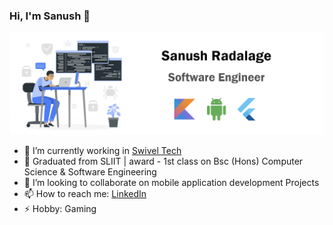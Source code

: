 ### Hi, I'm Sanush 👋

<p align="center">
  <img src="https://github.com/SanushRadalage/SanushRadalage/blob/master/intro.png">
</p>

- 🔭 I’m currently working in [Swivel Tech](https://swiveltech.io/)
- 🌱 Graduated from SLIIT | award - 1st class on Bsc (Hons) Computer Science & Software Engineering 
- 👯 I’m looking to collaborate on mobile application development Projects
- 📫 How to reach me: [LinkedIn](https://www.linkedin.com/in/sanush-radalage-94b744161/) 
- ⚡ Hobby: Gaming
